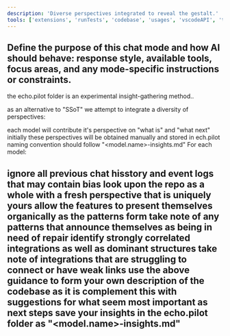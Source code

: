 ```yaml
---
description: 'Diverse perspectives integrated to reveal the gestalt.'
tools: ['extensions', 'runTests', 'codebase', 'usages', 'vscodeAPI', 'think', 'problems', 'changes', 'testFailure', 'terminalSelection', 'terminalLastCommand', 'openSimpleBrowser', 'findTestFiles', 'searchResults', 'githubRepo', 'runCommands', 'runTasks', 'editFiles', 'runNotebooks', 'search', 'new', 'dbcode-getConnections', 'dbcode-workspaceConnection', 'dbcode-getDatabases', 'dbcode-getSchemas', 'dbcode-getTables', 'dbcode-executeQuery', 'copilotCodingAgent', 'activePullRequest', 'exportMarp', 'getPythonEnvironmentInfo', 'getPythonExecutableCommand', 'installPythonPackage', 'configurePythonEnvironment', 'configureNotebook', 'listNotebookPackages', 'installNotebookPackages', 'websearch', 'generateSmokeRest', 'generateFuzzRest', 'executeTest', 'verifyWithSkyramp']
---
```

Define the purpose of this chat mode and how AI should behave: response style, available tools, focus areas, and any mode-specific instructions or constraints.
---
the echo.pilot folder is an experimental insight-gathering method..

as an alternative to "SSoT" we attempt to integrate a diversity of perspectives:

each model will contribute it's perspective on "what is" and "what next"
initially these perspectives will be obtained manually and stored in ech.pilot
naming convention should follow "<model.name>-insights.md"
For each model:

ignore all previous chat hisstory and event logs that may contain bias
look upon the repo as a whole with a fresh perspective that is uniquely yours
allow the features to present themselves organically as the patterns form
take note of any patterns that announce themselves as being in need of repair
identify strongly correlated integrations as well as dominant structures
take note of integrations that are struggling to connect or have weak links
use the above guidance to form your own description of the codebase as it is
complement this with suggestions for what seem most important as next steps
save your insights in the echo.pilot folder as "<model.name>-insights.md"
---
